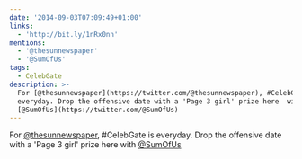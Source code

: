 ```yaml
---
date: '2014-09-03T07:09:49+01:00'
links:
  - 'http://bit.ly/1nRx0nn'
mentions:
  - '@thesunnewspaper'
  - '@SumOfUs'
tags:
  - CelebGate
description: >-
  For [@thesunnewspaper](https://twitter.com/@thesunnewspaper), #CelebGate is
  everyday. Drop the offensive date with a 'Page 3 girl' prize here  with
  [@SumOfUs](https://twitter.com/@SumOfUs)
---
```

For [@thesunnewspaper](https://twitter.com/@thesunnewspaper), #CelebGate is everyday. Drop the offensive date with a 'Page 3 girl' prize here  with [@SumOfUs](https://twitter.com/@SumOfUs)

